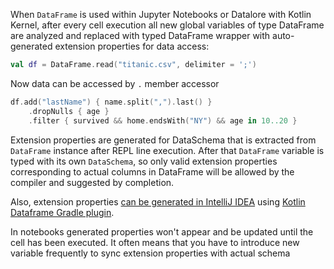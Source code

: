 [//]: # (title: Extension properties API)

<!---IMPORT org.jetbrains.kotlinx.dataframe.samples.api.ApiLevels-->

When `DataFrame` is used within Jupyter Notebooks or Datalore with Kotlin Kernel, after every cell execution all new global variables of type DataFrame are analyzed and replaced with typed DataFrame wrapper with auto-generated extension properties for data access:

<!---FUN extensionProperties1-->

```kotlin
val df = DataFrame.read("titanic.csv", delimiter = ';')
```

<!---END-->

Now data can be accessed by `.` member accessor

<!---FUN extensionProperties2-->

```kotlin
df.add("lastName") { name.split(",").last() }
    .dropNulls { age }
    .filter { survived && home.endsWith("NY") && age in 10..20 }
```

<!---END-->

Extension properties are generated for DataSchema that is extracted from `DataFrame` instance after REPL line execution. After that `DataFrame` variable is typed with its own `DataSchema`, so only valid extension properties corresponding to actual columns in DataFrame will be allowed by the compiler and suggested by completion.

Also, extension properties [can be generated in IntelliJ IDEA](gradle.md) using [Kotlin Dataframe Gradle plugin](installation.md#data-schema-preprocessor).

<warning>
In notebooks generated properties won't appear and be updated until the cell has been executed. It often means that you have to introduce new variable frequently to sync extension properties with actual schema
</warning>
